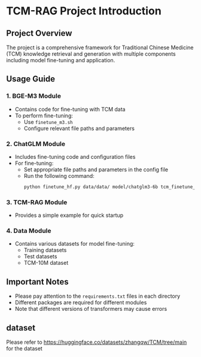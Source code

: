 # TCM-RAG Project Introduction

## Project Overview
The project is a comprehensive framework for Traditional Chinese Medicine (TCM) knowledge retrieval and generation with multiple components including model fine-tuning and application.

## Usage Guide

### 1. BGE-M3 Module
- Contains code for fine-tuning with TCM data
- To perform fine-tuning:
  - Use `finetune_m3.sh`
  - Configure relevant file paths and parameters

### 2. ChatGLM Module
- Includes fine-tuning code and configuration files
- For fine-tuning:
  - Set appropriate file paths and parameters in the config file
  - Run the following command:
    ```bash
    python finetune_hf.py data/data/ model/chatglm3-6b tcm_finetune_config.yaml
    ```

### 3. TCM-RAG Module
- Provides a simple example for quick startup

### 4. Data Module
- Contains various datasets for model fine-tuning:
  - Training datasets
  - Test datasets
  - TCM-10M dataset

## Important Notes
- Please pay attention to the `requirements.txt` files in each directory
- Different packages are required for different modules
- Note that different versions of transformers may cause errors 

## dataset
Please refer to https://huggingface.co/datasets/zhangqw/TCM/tree/main for the dataset
